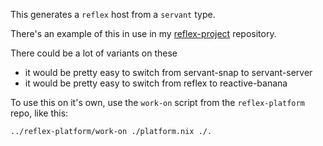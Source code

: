
This generates a `reflex` host from a `servant` type.

There's an example of this in use in my [reflex-project](https://github.com/dalaing/reflex-project) repository.

There could be a lot of variants on these
- it would be pretty easy to switch from servant-snap to servant-server
- it would be pretty easy to switch from reflex to reactive-banana

To use this on it's own, use the `work-on` script from the `reflex-platform` repo, like this:
```
../reflex-platform/work-on ./platform.nix ./.
```
